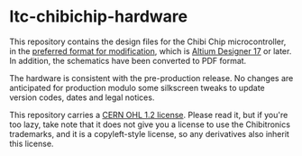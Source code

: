 # ltc-chibichip-hardware

This repository contains the design files for the Chibi Chip
microcontroller, in the [preferred format for
modification](https://www.oshwa.org/definition/), which is [Altium
Designer 17](http://www.altium.com/free-trial) or later.  In addition,
the schematics have been converted to PDF format.

The hardware is consistent with the pre-production release. No changes
are anticipated for production modulo some silkscreen tweaks to update
version codes, dates and legal notices.

This repository carries a [CERN OHL 1.2
license](http://www.ohwr.org/licenses/cern-ohl/v1.2). Please read it,
but if you're too lazy, take note that it does not give you a license
to use the Chibitronics trademarks, and it is a copyleft-style
license, so any derivatives also inherit this license.
